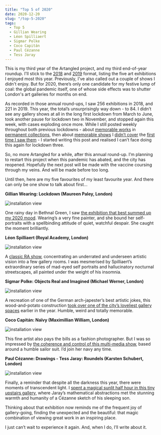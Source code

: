```yaml
---
title: "Top 5 of 2020"
date: 2020-12-20
slug: "/top-5-2020"
tags:
  - Top 5
  - Gillian Wearing
  - Léon Spilliaert
  - Sigmar Polke
  - Coco Capitán
  - Paul Cézanne
  - Tess Jaray
---
```


This is my third year of the Artangled project, and my third end-of-year roundup. I'll stick to the [2018](/top-5-2018/) and [2019](/top-5-2019/) format, listing the five art exhibitions I enjoyed most this year. Previously, I've also called out a couple of shows I didn't enjoy. But for 2020, there’s only one candidate for my festive lump of coal: the global pandemic itself, one of whose side effects was to shutter London's art galleries for months on end.

As recorded in those annual round-ups, I saw 256 exhibitions in 2018, and 221 in 2019. This year, the total’s unsurprisingly way down - to 84. I didn’t see any gallery shows at all in the long first lockdown from March to June, took another pause for lockdown two in November, and stopped again this week, with cases exploding once more. While I still posted weekly throughout both previous lockdowns - about [memorable works](/weyden-alte) in [permanent collections](/jones-national), then about [memorable shows](/mercier-bugada) I [didn’t cover](/eisenman-secession) the [first time I saw them](/verjux-genillard) - I started writing this post and realised I can’t face doing this again for lockdown three.

So, no more Artangled for a while, after this annual round-up. I’m planning to restart this project when this pandemic has abated, and the city has reopened. Hopefully the next post will be made with the vaccine coursing through my veins. And will be made before too long.

Until then, here are my five favourites of my least favourite year. And there can only be one show to talk about first…

**Gillian Wearing: Lockdown (Maureen Paley, London)**

![installation view](/wearing-paley-1.jpg)

One rainy day in Bethnal Green, I saw [the exhibition that best summed up my 2020 mood](/wearing-paley). Wearing’s a very fine painter, and she bound her self-portraits with a spellbinding attitude of quiet, watchful despair. She caught the moment brilliantly.

**Léon Spilliaert (Royal Academy, London)**

![installation view](/spillaert-royal-academy-1.jpg)

A [classic RA show](/spillaert-royal-academy), concentrating an underrated and underseen artistic vision into a few gallery rooms. I was mesmerised by Spilliaert’s extraordinary series of mad-eyed self portraits and hallucinatory nocturnal streetscapes, all painted under the weight of his insomnia.

**Sigmar Polke: Objects Real and Imagined (Michael Werner, London)**

![installation view](/polke-werner-1.jpg)

A recreation of one of the German arch-japester’s best artistic jokes, this wood-and-potato construction [took over one of the city’s loveliest gallery spaces](/polke-werner) earlier in the year. Humble, weird and totally memorable.

**Coco Capitán: Naïvy  (Maximillian William, London)**

![installation view](/capitan-william-1.jpg)

This fine artist also pays the bills as a fashion photographer. But I was so impressed by [the coherence and control of this multi-media show](/capitan-maximillian), based around a humble sailor suit. I’d join her navy any time.

**Paul Cézanne: Drawings - Tess Jaray: Roundels (Karsten Schubert, London)**

![installation view](/cezanne-jaray-schubert-1.jpg)

Finally, a reminder that despite all the darkness this year, there were moments of transcendent light. I [spent a magical sunlit half hour in this tiny upstairs gallery](/cezanne-jaray-schubert), where Jaray’s mathematical abstractions met the stunning warmth and humanity of a Cézanne sketch of his sleeping son.

Thinking about that exhibition now reminds me of the frequent joy of gallery-going, finding the unexpected and the beautiful: that magic combination of viewing great work in an inspiring place.

I just can’t wait to experience it again. And, when I do, I’ll write about it.
